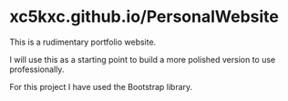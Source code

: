 # xc5kxc.github.io/PersonalWebsite


This is a rudimentary portfolio website.

I will use this as a starting point to build a more polished version to use professionally.


For this project I have used the Bootstrap library. 
